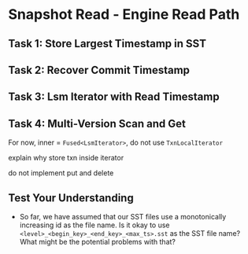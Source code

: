# Snapshot Read - Engine Read Path

## Task 1: Store Largest Timestamp in SST

## Task 2: Recover Commit Timestamp

## Task 3: Lsm Iterator with Read Timestamp

## Task 4: Multi-Version Scan and Get

For now, inner = `Fused<LsmIterator>`, do not use `TxnLocalIterator`

explain why store txn inside iterator

do not implement put and delete

## Test Your Understanding

* So far, we have assumed that our SST files use a monotonically increasing id as the file name. Is it okay to use `<level>_<begin_key>_<end_key>_<max_ts>.sst` as the SST file name? What might be the potential problems with that?
